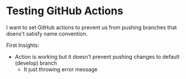 # Testing GitHub Actions

I want to set GitHub actions to prevent us from pushing branches that doens't satisfy name convention.

First Insights:
- Action is working but it doesn't prevent pushing changes to default (develop) branch
  - It just throwing error message